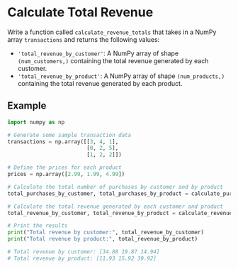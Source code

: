 # Calculate Total Revenue

Write a function called `calculate_revenue_totals` that takes in a NumPy array `transactions` and returns the following values:

- `'total_revenue_by_customer'`: A NumPy array of shape `(num_customers,)` containing the total revenue generated by each customer.
- `'total_revenue_by_product'`: A NumPy array of shape `(num_products,)` containing the total revenue generated by each product.

## Example

```python
import numpy as np

# Generate some sample transaction data
transactions = np.array([[3, 4, 1],
                         [0, 2, 5],
                         [1, 2, 2]])

# Define the prices for each product
prices = np.array([2.99, 1.99, 4.99])

# Calculate the total number of purchases by customer and by product
total_purchases_by_customer, total_purchases_by_product = calculate_purchase_totals(transactions)

# Calculate the total revenue generated by each customer and product
total_revenue_by_customer, total_revenue_by_product = calculate_revenue_totals(total_purchases_by_customer total_purchases_by_product, prices)

# Print the results
print("Total revenue by customer:", total_revenue_by_customer)
print("Total revenue by product:", total_revenue_by_product)

# Total revenue by customer: [34.88 19.87 14.94]
# Total revenue by product: [11.93 15.92 39.92]

```